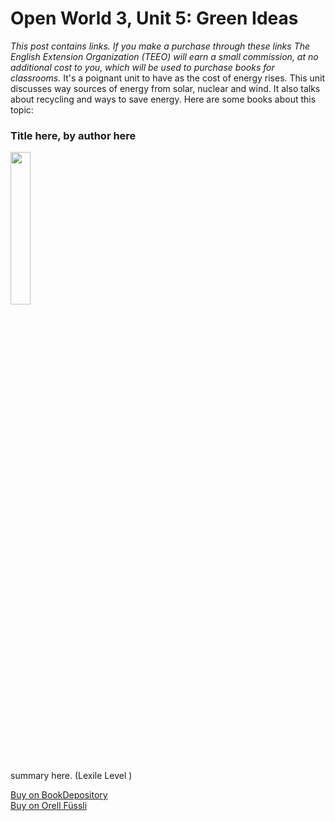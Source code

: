 
# Open World 3, Unit 5: Green Ideas
*This post contains links. If you make a purchase through these links The English Extension Organization (TEEO) will earn a small commission, at no additional cost to you, which will be used to purchase books for classrooms.*
It's a poignant unit to have as the cost of energy rises.  This unit discusses way sources of energy from solar, nuclear and wind.  It also talks about recycling and ways to save energy.  Here are some books about this topic: 

### Title here, by author here

<img src="imgurlinkhere.png" width="25%" />

summary here.  (Lexile Level     )

<a href="bookdepository link here" rel="nofollow"> Buy on BookDepository</a>  
<a href="orell fussli link here" rel="nofollow">Buy on Orell Füssli</a> 

<!--stackedit_data:
eyJoaXN0b3J5IjpbLTQ2MTg5MDgwNywtMjc4NjkxNzgwLDg3OT
cxMDQyNiwtMTA5Njc1MzcwMV19
-->